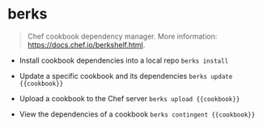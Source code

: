 # berks
> Chef cookbook dependency manager.
> More information: <https://docs.chef.io/berkshelf.html>.

- Install cookbook dependencies into a local repo
`berks install`

- Update a specific cookbook and its dependencies
`berks update {{cookbook}}`

- Upload a cookbook to the Chef server
`berks upload {{cookbook}}`

- View the dependencies of a cookbook
`berks contingent {{cookbook}}`
